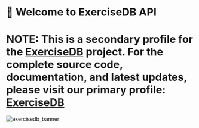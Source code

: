 # 👋 Welcome to ExerciseDB API

# NOTE: This is a secondary profile for the [ExerciseDB](https://github.com/ExerciseDB) project. For the complete source code, documentation, and latest updates, please visit our primary profile: [ExerciseDB](https://github.com/ExerciseDB)

![exercisedb_banner](https://github.com/user-attachments/assets/25f7c309-6f09-413c-b2e5-2a7ef50b180e)
